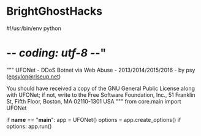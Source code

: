 # BrightGhostHacks
#!/usr/bin/env python 
# -*- coding: utf-8 -*-"
"""
UFONet - DDoS Botnet via Web Abuse - 2013/2014/2015/2016 - by psy (epsylon@riseup.net)

You should have received a copy of the GNU General Public License along
with UFONet; if not, write to the Free Software Foundation, Inc., 51
Franklin St, Fifth Floor, Boston, MA  02110-1301  USA
"""
from core.main import UFONet

if __name__ == "__main__":
    app = UFONet()
    options = app.create_options()
    if options:
        app.run()
